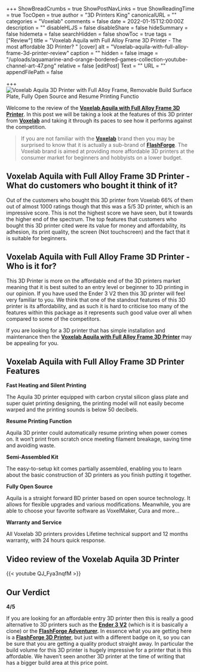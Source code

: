 +++
ShowBreadCrumbs = true
ShowPostNavLinks = true
ShowReadingTime = true
TocOpen = true
author = "3D Printers King"
canonicalURL = ""
categories = "Voxelab"
comments = false
date = 2022-01-15T12:00:00Z
description = ""
disableHLJS = false
disableShare = false
hideSummary = false
hidemeta = false
searchHidden = false
showToc = true
tags = ["Review"]
title = "Voxelab Aquila with Full Alloy Frame 3D Printer - The most affordable 3D Printer? "
[cover]
alt = "Voxelab-aquila-with-full-alloy-frame-3d-printer-review"
caption = ""
hidden = false
image = "/uploads/aquamarine-and-orange-bordered-games-collection-youtube-channel-art-47.png"
relative = false
[editPost]
Text = ""
URL = ""
appendFilePath = false

+++
![Voxelab Aquila 3D Printer with Full Alloy Frame, Removable Build Surface Plate, Fully Open Source and Resume Printing Functio](https://images-na.ssl-images-amazon.com/images/I/61pCj0z8r0S._AC_UL604_SR604,400_.jpg "Aquila 3D Printer with Full Alloy Frame, Removable Build Surface Plate, Fully Open Source and Resume Printing Functio")

Welcome to the review of the [**Voxelab Aquila with Full Alloy Frame 3D Printer**](#).  In this post we will be taking a look at the features of this 3D printer from [**Voxelab**](#) and taking it through its paces to see how it performs against the competition.

> If you are not familiar with the [**Voxelab**](/categories/voxelab) brand then you may be surprised to know that it is actually a sub-brand of [**FlashForge**](/categories/flashforge).  The Voxelab brand is aimed at providing more affordable 3D printers at the consumer market for beginners and hobbyists on a lower budget.

## Voxelab Aquila with Full Alloy Frame 3D Printer - What do customers who bought it think of it?

Out of the customers who bought this 3D printer from Voxelab 66% of them out of almost 1000 ratings though that this was a 5/5 3D printer, which is an impressive score.  This is not the highest score we have seen, but it towards the higher end of the spectrum.  The top features that customers who bought this 3D printer cited were its value for money and affordability, its adhesion, its print quality, the screen (Not touchscreen) and the fact that it is suitable for beginners.

## Voxelab Aquila with Full Alloy Frame 3D Printer - Who is it for?

This 3D Printer is more on the affordable end of the 3D printers market meaning that it is best suited to an entry level or beginner to 3D printing in our opinion.  If you have used the Ender 3 V2 then this 3D printer will feel very familiar to you.  We think that one of the standout features of this 3D printer is its affordability, and as such it is hard to criticise too many of the features within this package as it represents such good value over all when compared to some of the competitors.

If you are looking for a 3D printer that has simple installation and maintenance then the [**Voxelab Aquila with Full Alloy Frame 3D Printer**](#) may be appealing for you.

## Voxelab Aquila with Full Alloy Frame 3D Printer Features

**Fast Heating and Silent Printing**

The Aquila 3D printer equipped with carbon crystal silicon glass plate and super quiet printing designing, the printing model will not easily become warped and the printing sounds is below 50 decibels.

**Resume Printing Function**

Aquila 3D printer could automatically resume printing when power comes on. It won’t print from scratch once meeting filament breakage, saving time and avoiding waste.

**Semi-Assembled Kit**

The easy-to-setup kit comes partially assembled, enabling you to learn about the basic construction of 3D printers as you finish putting it together.

**Fully Open Source**

Aquila is a straight forward BD printer based on open source technology. It allows for flexible upgrades and various modifications. Meanwhile, you are able to choose your favorite software as VoxelMaker, Cura and more...

**Warranty and Service**

All Voxelab 3D printers provides Lifetime technical support and 12 months warranty, with 24 hours quick response.

## Video review of the Voxelab Aquila 3D Printer

{{< youtube QJ_Fya3nqfM >}}

## Our Verdict

**4/5**

If you are looking for an affordable entry 3D printer then this is really a good alternative to 3D printers such as the [**Ender 3 V2**](/posts/official-creality-ender-3-3d-printer/) (which is it is basically a clone) or the [**FlashForge Adventurer**](#)**.**  In essence what you are getting here is a [**FlashForge 3D Printer**](#), but just with a different badge on it, so you can be sure that you are getting a quality product straight away.  In particular the build volume for this 3D printer is hugely impressive for a printer that is this affordable.  We haven’t seen another 3D printer at the time of writing that has a bigger build area at this price point.